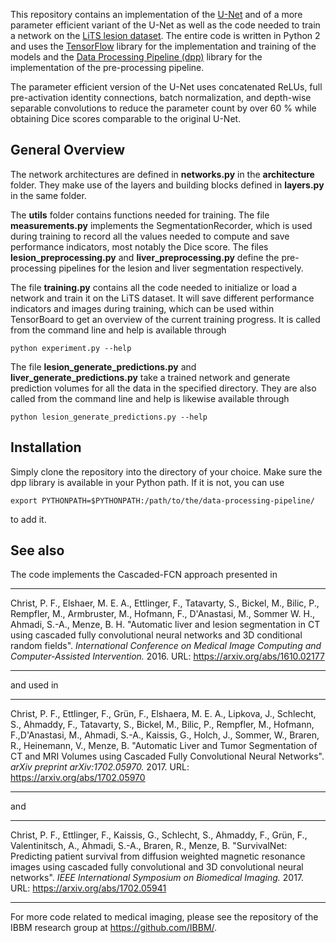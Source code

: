 This repository contains an implementation of the [U-Net](https://arxiv.org/abs/1505.04597) and of a more parameter efficient variant of the U-Net as well as the code needed to train a network on the [LiTS lesion dataset](http://lits-challenge.com/). The entire code is written in Python 2 and uses the [TensorFlow](http://tensorflow.org/) library for the implementation and training of the models and the [Data Processing Pipeline (dpp)](https://github.com/FelixGruen/data-processing-pipeline) library for the implementation of the pre-processing pipeline.

The parameter efficient version of the U-Net uses concatenated ReLUs, full pre-activation identity connections, batch normalization, and depth-wise separable convolutions to reduce the parameter count by over 60 % while obtaining Dice scores comparable to the original U-Net.

## General Overview

The network architectures are defined in **networks.py** in the **architecture** folder. They make use of the layers and building blocks defined in **layers.py** in the same folder.

The **utils** folder contains functions needed for training. The file **measurements.py** implements the SegmentationRecorder, which is used during training to record all the values needed to compute and save performance indicators, most notably the Dice score. The files **lesion_preprocessing.py** and **liver_preprocessing.py** define the pre-processing pipelines for the lesion and liver segmentation respectively.

The file **training.py** contains all the code needed to initialize or load a network and train it on the LiTS dataset. It will save different performance indicators and images during training, which can be used within TensorBoard to get an overview of the current training progress. It is called from the command line and help is available through

    python experiment.py --help

The file **lesion_generate_predictions.py** and **liver_generate_predictions.py** take a trained network and generate prediction volumes for all the data in the specified directory. They are also called from the command line and help is likewise available through

    python lesion_generate_predictions.py --help

## Installation

Simply clone the repository into the directory of your choice. Make sure the dpp library is available in your Python path. If it is not, you can use

    export PYTHONPATH=$PYTHONPATH:/path/to/the/data-processing-pipeline/

to add it.

## See also

The code implements the Cascaded-FCN approach presented in

---

Christ, P. F., Elshaer, M. E. A., Ettlinger, F., Tatavarty, S., Bickel, M., Bilic, P., Rempfler, M., Armbruster, M., Hofmann, F., D'Anastasi, M., Sommer W. H., Ahmadi, S.-A., Menze, B. H. "Automatic liver and lesion segmentation in CT using cascaded fully convolutional neural networks and 3D conditional random fields". *International Conference on Medical Image Computing and Computer-Assisted Intervention.* 2016. URL: <https://arxiv.org/abs/1610.02177>

---

and used in

---

Christ, P. F., Ettlinger, F., Grün, F., Elshaera, M. E. A., Lipkova, J., Schlecht, S., Ahmaddy, F., Tatavarty, S., Bickel, M., Bilic, P., Rempfler, M., Hofmann, F.,D'Anastasi, M., Ahmadi, S.-A., Kaissis, G., Holch, J., Sommer, W., Braren, R., Heinemann, V., Menze, B. "Automatic Liver and Tumor Segmentation of CT and MRI Volumes using Cascaded Fully Convolutional Neural Networks". *arXiv preprint arXiv:1702.05970.* 2017. URL: <https://arxiv.org/abs/1702.05970>

---

and

---

Christ, P. F., Ettlinger, F., Kaissis, G., Schlecht, S., Ahmaddy, F., Grün, F., Valentinitsch, A., Ahmadi, S.-A., Braren, R., Menze, B. "SurvivalNet: Predicting patient survival from diffusion weighted magnetic resonance images using cascaded fully convolutional and 3D convolutional neural networks". *IEEE International Symposium on Biomedical Imaging.* 2017. URL: <https://arxiv.org/abs/1702.05941>

---

For more code related to medical imaging, please see the repository of the IBBM research group at <https://github.com/IBBM/>.
